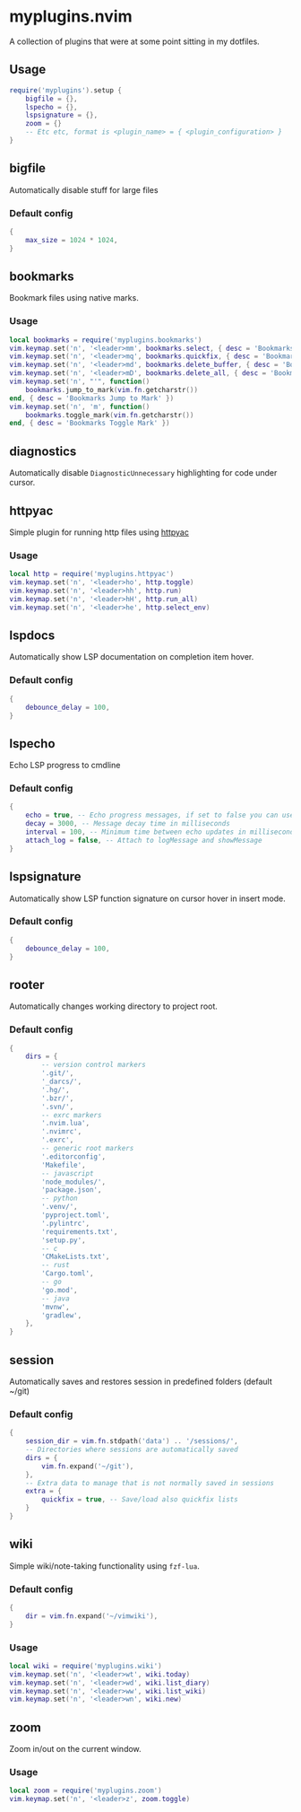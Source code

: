 # myplugins.nvim

A collection of plugins that were at some point sitting in my dotfiles.

## Usage

```lua
require('myplugins').setup {
    bigfile = {},
    lspecho = {},
    lspsignature = {},
    zoom = {}
    -- Etc etc, format is <plugin_name> = { <plugin_configuration> }
}
```

## bigfile
Automatically disable stuff for large files

### Default config
```lua
{
    max_size = 1024 * 1024,
}
```

## bookmarks
Bookmark files using native marks.

### Usage

```lua
local bookmarks = require('myplugins.bookmarks')
vim.keymap.set('n', '<leader>mm', bookmarks.select, { desc = 'Bookmarks Select' })
vim.keymap.set('n', '<leader>mq', bookmarks.quickfix, { desc = 'Bookmarks Quickfix' })
vim.keymap.set('n', '<leader>md', bookmarks.delete_buffer, { desc = 'Bookmarks Delete Buffer' })
vim.keymap.set('n', '<leader>mD', bookmarks.delete_all, { desc = 'Bookmarks Delete All' })
vim.keymap.set('n', "'", function()
    bookmarks.jump_to_mark(vim.fn.getcharstr())
end, { desc = 'Bookmarks Jump to Mark' })
vim.keymap.set('n', 'm', function()
    bookmarks.toggle_mark(vim.fn.getcharstr())
end, { desc = 'Bookmarks Toggle Mark' })
```

## diagnostics
Automatically disable `DiagnosticUnnecessary` highlighting for code under cursor.

## httpyac
Simple plugin for running http files using [httpyac](https://httpyac.github.io/)

### Usage
```lua
local http = require('myplugins.httpyac')
vim.keymap.set('n', '<leader>ho', http.toggle)
vim.keymap.set('n', '<leader>hh', http.run)
vim.keymap.set('n', '<leader>hH', http.run_all)
vim.keymap.set('n', '<leader>he', http.select_env)
```

## lspdocs
Automatically show LSP documentation on completion item hover.

### Default config
```lua
{
    debounce_delay = 100,
}
```

## lspecho
Echo LSP progress to cmdline

### Default config
```lua
{
    echo = true, -- Echo progress messages, if set to false you can use .message() to get the current message
    decay = 3000, -- Message decay time in milliseconds
    interval = 100, -- Minimum time between echo updates in milliseconds
    attach_log = false, -- Attach to logMessage and showMessage
}
```

## lspsignature
Automatically show LSP function signature on cursor hover in insert mode.

### Default config
```lua
{
    debounce_delay = 100,
}
```

## rooter
Automatically changes working directory to project root.

### Default config
```lua
{
    dirs = {
        -- version control markers
        '.git/',
        '_darcs/',
        '.hg/',
        '.bzr/',
        '.svn/',
        -- exrc markers
        '.nvim.lua',
        '.nvimrc',
        '.exrc',
        -- generic root markers
        '.editorconfig',
        'Makefile',
        -- javascript
        'node_modules/',
        'package.json',
        -- python
        '.venv/',
        'pyproject.toml',
        '.pylintrc',
        'requirements.txt',
        'setup.py',
        -- c
        'CMakeLists.txt',
        -- rust
        'Cargo.toml',
        -- go
        'go.mod',
        -- java
        'mvnw',
        'gradlew',
    },
}
```

## session
Automatically saves and restores session in predefined folders (default ~/git)

### Default config
```lua
{
    session_dir = vim.fn.stdpath('data') .. '/sessions/',
    -- Directories where sessions are automatically saved
    dirs = {
        vim.fn.expand('~/git'),
    },
    -- Extra data to manage that is not normally saved in sessions
    extra = {
        quickfix = true, -- Save/load also quickfix lists
    }
}
```

## wiki
Simple wiki/note-taking functionality using `fzf-lua`.

### Default config
```lua
{
    dir = vim.fn.expand('~/vimwiki'),
}
```

### Usage
```lua
local wiki = require('myplugins.wiki')
vim.keymap.set('n', '<leader>wt', wiki.today)
vim.keymap.set('n', '<leader>wd', wiki.list_diary)
vim.keymap.set('n', '<leader>ww', wiki.list_wiki)
vim.keymap.set('n', '<leader>wn', wiki.new)
```

## zoom
Zoom in/out on the current window.

### Usage
```lua
local zoom = require('myplugins.zoom')
vim.keymap.set('n', '<leader>z', zoom.toggle)
```
